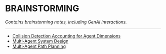 <h1>BRAINSTORMING</h1>

_Contains brainstorming notes, including GenAI interactions._

---

- [Collision Detection Accounting for Agent Dimensions](./collision-detection-accounting-for-agent-dims.md)
- [Multi-Agent System Design](./multi-agent-system-design.md)
- [Multi-Agent Path Planning](./multi-agent-path-planning.md)
